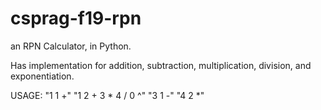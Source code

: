 # csprag-f19-rpn
an RPN Calculator, in Python.  

Has implementation for addition, subtraction, multiplication, division, and exponentiation.

USAGE:  "1 1 +"
        "1 2 + 3 * 4 / 0 ^"
        "3 1 -"
        "4 2 *"
        
